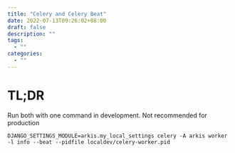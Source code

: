 ```yaml
---
title: "Celery and Celery Beat"
date: 2022-07-13T09:26:02+08:00
draft: false
description: ""
tags:
  - ""
categories:
  - ""
---
```


# TL;DR

Run both with one command in development. Not recommended for production


`DJANGO_SETTINGS_MODULE=arkis.my_local_settings celery -A arkis worker -l info --beat --pidfile localdev/celery-worker.pid`

